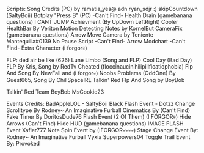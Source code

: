 Scripts:
Song Credits (PC) by ramatia_yes@ adn ryan_sdjr :)
skipCountdown (SaltyBoii)
Botplay "Press B" (PC) -Can't Find-
Health Drain (gamebanana questions)
I CANT JUMP Achievment (By UpDown LeftRight)
Cooler HealthBar By Veriton
Motion Detecting Notes by KornelBut
CameraFix (gamebanana questions)
Arrow Move Camera by Teniente Mantequilla#0139
No Pause Script -Can't Find-
Arrow Modchart -Can't Find-
Extra Character (i forgor💀)

FLP:
ded air be like (626) Lune Limbo (Song and FLP)
Cool Day (Bad Day) FLP By Kris, Song by RedTv
Cheated (floccinaucinihilipilificatiophobia) Flp And Song By NewFall and (i forgor💀)
Noobs Problems (OddOne) By Guest665, Song By ChillSpaceIRL
Talkin' Red Flp And Song by BoyBob

Talkin' Red Team
BoyBob
MsCookie23

Events Credits:
BadAppleLOL - SaltyBoii
Black Flash Event - Dotzz
Change Scrolltype By Rodney~ An Imaginative Furball
Cinematics By (Can't Find)
Fake Timer By DoritosDude76
Flash Event (2 Of Them) (I FORGOR💀)
Hide Arrows (Can't Find)
Hide HUD (gamebanana questions)
IMAGE FLASH Event Xafier777
Note Spin Event by (IFORGOR💀💀💀💀)
Stage Change Event By: Rodney~ An Imaginative Furball Vyxia Superpowers04
Toggle Trail Event By: Provoked

